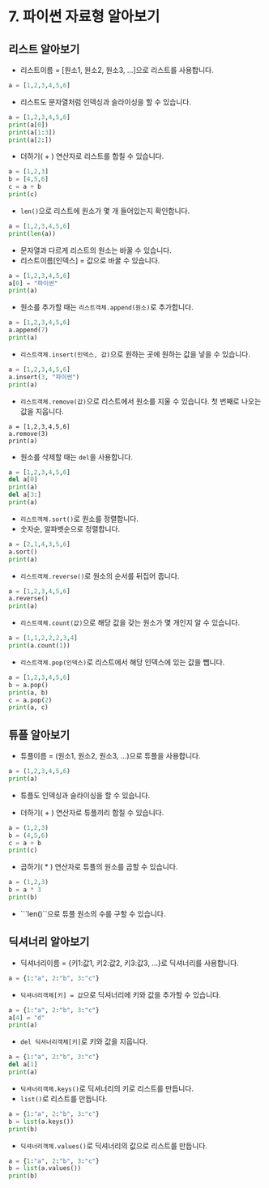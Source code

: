 # 7. 파이썬 자료형 알아보기
## 리스트 알아보기
* 리스트이름 = [원소1, 원소2, 원소3, ...]으로 리스트를 사용합니다.
```python
a = [1,2,3,4,5,6]
```
* 리스트도 문자열처럼 인덱싱과 슬라이싱을 할 수 있습니다.
```python
a = [1,2,3,4,5,6]
print(a[0])
print(a[1:3])
print(a[2:])
```
* 더하기( + ) 연산자로 리스트를 합칠 수 있습니다.
```python
a = [1,2,3]
b = [4,5,6]
c = a + b
print(c)
```
* ```len()```으로 리스트에 원소가 몇 개 들어있는지 확인합니다.
```python
a = [1,2,3,4,5,6]
print(len(a))
```
* 문자열과 다르게 리스트의 원소는 바꿀 수 있습니다.
* 리스트이름[인덱스] = 값으로 바꿀 수 있습니다.
```python
a = [1,2,3,4,5,6]
a[0] = "파이썬"
print(a)
```

* 원소를 추가할 때는 ```리스트객체.append(원소)```로 추가합니다.
```python
a = [1,2,3,4,5,6]
a.append(7)
print(a)
```

* ```리스트객체.insert(인덱스, 값)```으로 원하는 곳에 원하는 값을 넣을 수 있습니다.
```python
a = [1,2,3,4,5,6]
a.insert(3, "파이썬")
print(a)
```
* ```리스트객체.remove(값)```으로 리스트에서 원소를 지울 수 있습니다. 첫 번째로 나오는 값을 지웁니다.
```
a = [1,2,3,4,5,6]
a.remove(3)
print(a)
```
* 원소를 삭제할 때는 ```del```을 사용합니다.
```python
a = [1,2,3,4,5,6]
del a[0]
print(a)
del a[3:]
print(a)
```

* ```리스트객체.sort()```로 원소를 정렬합니다.
* 숫자순, 알파벳순으로 정렬합니다.
```python
a = [2,1,4,3,5,6]
a.sort()
print(a)
```
* ```리스트객체.reverse()```로 원소의 순서를 뒤집어 줍니다.
```python
a = [1,2,3,4,5,6]
a.reverse()
print(a)
```
* ```리스트객체.count(값)```으로 해당 값을 갖는 원소가 몇 개인지 알 수 있습니다.
```python
a = [1,1,2,2,2,3,4]
print(a.count(1))
``` 
* ```리스트객체.pop(인덱스)```로 리스트에서 해당 인덱스에 있는 값을 뺍니다.
```python
a = [1,2,3,4,5,6]
b = a.pop()
print(a, b)
c = a.pop(2)
print(a, c)
```

## 튜플 알아보기
* 튜플이름 = (원소1, 원소2, 원소3, ...)으로 튜플을 사용합니다. 
```python
a = (1,2,3,4,5,6)
print(a)
```

* 튜플도 인덱싱과 슬라이싱을 할 수 있습니다.

* 더하기( + ) 연산자로 튜플끼리 합칠 수 있습니다.
```python
a = (1,2,3)
b = (4,5,6)
c = a + b
print(c)
```

* 곱하기( * ) 연산자로 튜플의 원소를 곱할 수 있습니다.
```python
a = (1,2,3)
b = a * 3
print(b)
```

* ```len()``으로 튜플 원소의 수를 구할 수 있습니다.

## 딕셔너리 알아보기
* 딕셔너리이름 = {키1:값1, 키2:값2, 키3:값3, ...}로 딕셔너리를 사용합니다.
```python
a = {1:"a", 2:"b", 3:"c"}
```

* ```딕셔너리객체[키] = 값```으로 딕셔너리에 키와 값을 추가할 수 있습니다.
```python
a = {1:"a", 2:"b", 3:"c"}
a[4] = "d"
print(a)
```

* ```del 딕셔너리객체[키]```로 키와 값을 지웁니다.
```python
a = {1:"a", 2:"b", 3:"c"}
del a[1]
print(a)
```

* ```딕셔너리객체.keys()```로 딕셔너리의 키로 리스트를 만듭니다.
* ```list()```로 리스트를 만듭니다.
```python
a = {1:"a", 2:"b", 3:"c"}
b = list(a.keys())
print(b)
```

* ```딕셔너리객체.values()```로 딕셔너리의 값으로 리스트를 만듭니다. 
```python
a = {1:"a", 2:"b", 3:"c"}
b = list(a.values())
print(b)
```
